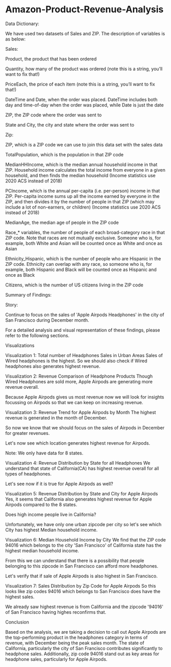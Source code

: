 # Amazon-Product-Revenue-Analysis
Data Dictionary:

We have used two datasets of Sales and ZIP. The description of variables is as below:

Sales:

Product, the product that has been ordered

Quantity, how many of the product was ordered (note this is a string, you’ll want to fix that!)

PriceEach, the price of each item (note this is a string, you’ll want to fix that!)

DateTime and Date, when the order was placed. DateTime includes both day and time-of-day when the order was placed, while Date is just the date

ZIP, the ZIP code where the order was sent to

State and City, the city and state where the order was sent to

Zip:

ZIP, which is a ZIP code we can use to join this data set with the sales data

TotalPopulation, which is the population in that ZIP code

MedianHHIncome, which is the median annual household income in that ZIP. Household income calculates the total income from everyone in a given household, and then finds the median household (Income statistics use 2020 ACS instead of 2018)

PCIncome, which is the annual per-capita (i.e. per-person) income in that ZIP. Per-capita income sums up all the income earned by everyone in the ZIP, and then divides it by the number of people in that ZIP (which may include a lot of non-earners, or children) (Income statistics use 2020 ACS instead of 2018)

MedianAge, the median age of people in the ZIP code

Race_* variables, the number of people of each broad-category race in that ZIP code. Note that races are not mutually exclusive. Someone who is, for example, both White and Asian will be counted once as White and once as Asian

Ethnicity_Hispanic, which is the number of people who are Hispanic in the ZIP code. Ethnicity can overlap with any race, so someone who is, for example, both Hispanic and Black will be counted once as Hispanic and once as Black

Citizens, which is the number of US citizens living in the ZIP code

Summary of Findings:

Story:

Continue to focus on the sales of 'Apple Airpods Headphones' in the city of San Francisco during December month.

For a detailed analysis and visual representation of these findings, please refer to the following sections.

Visualizations

Visualization 1: Total number of Headphones Sales in Urban Areas
Sales of Wired headphones is the highest. So we should also check if Wired headphones also generates highest revenue.

Visualization 2: Revenue Comparison of Headphone Products
Though Wired Headphones are sold more, Apple Airpods are generating more revenue overall.

Because Apple Airpods gives us most revenue now we will look for insights focussing on Airpods so that we can keep on increasing revenue.

Visualization 3: Revenue Trend for Apple Airpods by Month
The highest revenue is generated in the month of December.

So now we know that we should focus on the sales of Airpods in December for greater revenues.

Let's now see which location generates highest revenue for Airpods.

Note: We only have data for 8 states.

Visualization 4: Revenue Distribution by State for all Headphones
We understand that state of California(CA) has highest revenue overall for all types of headphones.

Let's see now if it is true for Apple Airpods as well?

Visualization 5: Revenue Distribution by State and City for Apple Airpods
Yes, it seems that California also generates highest revenue for Apple Airpods compared to the 8 states.

Does high income people live in California?

Unfortunately, we have only one urban zipcode per city so let's see which City has highest Median household income.

Visualization 6: Median Household Income by City
We find that the ZIP code 94016 which belongs to the city 'San Francisco' of California state has the highest median household income.

From this we can understand that there is a possibility that people belonging to this zipcode in San Francisco can afford more headphones.

Let's verify that if sale of Apple Airpods is also highest in San Francisco.

Visualization 7: Sales Distribution by Zip Code for Apple Airpods
So this looks like zip codes 94016 which belongs to San Francisco does have the highest sales.

We already saw highest revenue is from California and the zipcode '94016' of San Francisco having highes reconfirms that.

Conclusion

Based on the analysis, we are taking a decision to call out Apple Airpods are the top-performing product in the headphones category in terms of revenue, with December being the peak sales month. The state of California, particularly the city of San Francisco contributes significantly to headphone sales. Additionally, zip code 94016 stand out as key areas for headphone sales, particularly for Apple Airpods.
